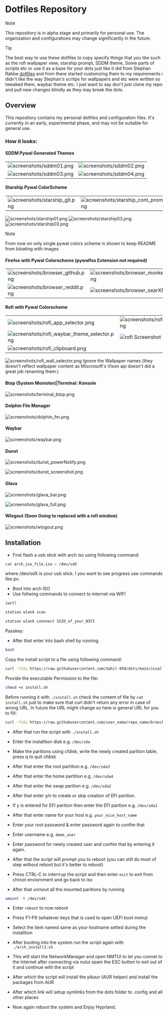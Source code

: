 # Dotfiles Repository

> [!NOTE]  
> This repository is in alpha stage and primarily for personal use. The organization and configurations may change significantly in the future.

> [!Tip]
> The best way to use these dotfiles to copy specify things that you like such as the rofi wallpaper view, starship prompt, SDDM theme, Some parts of scripts etc or use it as a base for your dots just like it did from Stephan Rabbe [dotfiles](https://gitlab.com/stephan-raabe/dotfiles) and from there started customzing them to my requirements i didn't like the way Stephan's scritps for wallpapers and etc were written so tweaked them, waybar theme etc. I just want to say don't just clone my repo and pull new changes blindly as they may break the dots.

## Overview

This repository contains my personal dotfiles and configuration files. It's currently in an early, experimental phase, and may not be suitable for general use.

### How it looks:

#### SDDM Pywal Generated Themes
|||
|---|---|
|![screenshots/sddm01.png](screenshots/sddm01.png)|![screenshots/sddm02.png](screenshots/sddm02.png)|
|![screenshots/sddm03.png](screenshots/sddm03.png)|![screenshots/sddm04.png](screenshots/sddm04.png)|

#### Starship Pywal ColorScheme
|||
|-|-|
|![screenshots/starship_git.png](screenshots/starship_git.png)|![screenshots/starship_cont_prompt.png](screenshots/starship_cont_prompt.png)|

![screenshots/starship01.png](screenshots/starship01.png)
![screenshots/starship03.png](screenshots/starship02.png)
![screenshots/starship03.png](screenshots/starship03.png)

> [!NOTE]  
>From now on only single pywal colors scheme is shown to keep README from bloating with images

#### Firefox with Pywal Colorscheme (pywalfox Extension not required)
|||
|---|---|
|![screenshots/browser_github.png](screenshots/browser_github.png)|![screenshots/browser_monkeytype.png](screenshots/browser_monkeytype.png)|
|![screenshots/browser_reddit.png](screenshots/browser_reddit.png)|![screenshots/browser_searXNG.png](screenshots/browser_searXNG.png)|

#### Rofi with Pywal Colorscheme
|||
|---|---|
![screenshots/rofi_app_selector.png](screenshots/rofi_app_selector.png)|![screenshots/rofi_command_runner.png](screenshots/rofi_command_runner.png)|
|![screenshots/rofi_waybar_theme_selector.png](screenshots/rofi_waybar_theme_selector.png)| ![rofi Screenshot](screenshots/rofi_screenshot.png)|
|![screenshots/rofi_clipboard.png](screenshots/rofi_clipboard.png)||

![screenshots/rofi_wall_selector.png](screenshots/rofi_wall_selector.png)
Ignore the Wallpaper names (they doesn't reflect wallpaper content as Miscrosoft's Vison api doesn't did a great job renaming them.)



#### Btop (System Moniotor)|Terminal: Konsole
![screenshots/terminal_btop.png](screenshots/terminal_btop.png)

#### Dolphin File Manager
![screenshots/dolphin_fm.png](screenshots/dolphin_fm.png)

#### Waybar
![screenshots/waybar.png](screenshots/waybar.png)


#### Dunst
![screenshots/dunst_powerNotify.png](screenshots/dunst_powerNotify.png)

![screenshots/dunst_screenshot.png](screenshots/dunst_screenshot.png)

#### Glava
![screenshots/glava_bar.png](screenshots/glava_bar.png)

![screenshots/glava_full.png](screenshots/glava_full.png)

#### Wlogout (Soon Going to replaced with a rofi window)
![screenshots/wlogout.png](screenshots/wlogout.png)





## Installation

- First flash a usb stick with arch iso using following command:

```bash
cat arch_iso_file.iso > /dev/sdX 
```
where /dev/sdX is your usb stick. I you want to see progress use commands like pv.

- Boot into arch ISO
- Use follwing commands to connect to internet via WIFI

```zsh
iwctl
```

```zsh
station wlanX scan
```

```zsh
station wlanX connnect SSID_of_your_WIFI
```
Passkey: <ENTER YOUR PASSKEY>

- After that enter into bash shell by running.

```zsh
bash
```
Copy the install script to a file using following command:

```bash
curl -fsSL https://raw.githubusercontent.com/Sahil-958/dots/main/insall.sh > install.sh
```

Provide the executable Permission to the file:
```bash
chmod +x install.sh
```

Before running it with ``./install.sh`` check the content of file by ``cat install.sh`` just to make sure that curl didn't return any error in case of wrong URL.
In future the URL might change so  here is general URL for you to fill: 
```bash
curl -fsSL https://raw.githubusercontent.com/user_name/repo_name/branch_name/filename.txt > install.sh
```

- After that run the script with ``./install.sh``

- Enter the installtion disk e.g. ``/dev/sda``

- Make the paritions using cfdisk, write the newly created parition table, press q to quit cfdisk

- After that enter the root partition e.g. ``/dev/sda3``

- After that enter the home partition e.g. ``/dev/sda4``

- After that enter the swap parition e.g. ``/dev/sda2``

- After that enter y/n to create or skip creation of EFI parition. 

- If y is entered for EFI parition then enter the EFI parition e.g. ``/dev/sda1``

- After that enter name for your host e.g. ``your_nice_host_name``

- Enter your root password & enter password again to confim that

- Enter username e.g. ``demo_user``

- Enter password for newly created user and confim that by entering it again.

- After that the script will prompt you to reboot (you can still do most of step without reboot but it's better to reboot)

- Press CTRL-C to interrrup the script and then enter ``exit`` to exit from chroot enviornment and go back to iso 
- After that unmout all the mounted paritions by running

```bash
umount -R /dev/sdX 
```
- Enter ``reboot`` to now reboot

- Press F1-F9 (whatever keys that is used to open UEFI boot menu) 

- Select the item named same as your hostname setted during the installtion

- After booting into the system run the script again with ``./arch_install3.sh``

- This will start the NetworkManager and open NMTUI to let you connet to the Internet after connecting via nutui
spam the ESC button to exit out of it and continue with the script

- After which the script will install the pikaur (AUR helper) and install the packages from AUR

- After which link will setup symlinks from the dots folder to .config and all other places

- Now again reboot the system and Enjoy Hyprland.

